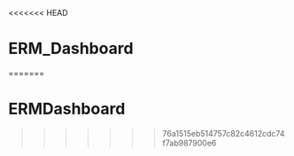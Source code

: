 <<<<<<< HEAD
# ERM_Dashboard
=======
# ERMDashboard
>>>>>>> 76a1515eb514757c82c4612cdc74f7ab987900e6
